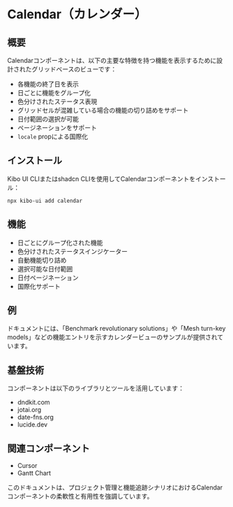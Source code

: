 # Calendar（カレンダー）

## 概要
Calendarコンポーネントは、以下の主要な特徴を持つ機能を表示するために設計されたグリッドベースのビューです：
- 各機能の終了日を表示
- 日ごとに機能をグループ化
- 色分けされたステータス表現
- グリッドセルが混雑している場合の機能の切り詰めをサポート
- 日付範囲の選択が可能
- ページネーションをサポート
- `locale` propによる国際化

## インストール
Kibo UI CLIまたはshadcn CLIを使用してCalendarコンポーネントをインストール：
```bash
npx kibo-ui add calendar
```

## 機能
- 日ごとにグループ化された機能
- 色分けされたステータスインジケーター
- 自動機能切り詰め
- 選択可能な日付範囲
- 日付ページネーション
- 国際化サポート

## 例
ドキュメントには、「Benchmark revolutionary solutions」や「Mesh turn-key models」などの機能エントリを示すカレンダービューのサンプルが提供されています。

## 基盤技術
コンポーネントは以下のライブラリとツールを活用しています：
- dndkit.com
- jotai.org
- date-fns.org
- lucide.dev

## 関連コンポーネント
- Cursor
- Gantt Chart

このドキュメントは、プロジェクト管理と機能追跡シナリオにおけるCalendarコンポーネントの柔軟性と有用性を強調しています。
